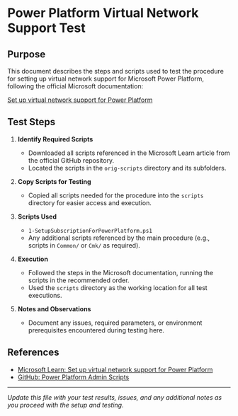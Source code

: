 # Power Platform Virtual Network Support Test

## Purpose
This document describes the steps and scripts used to test the procedure for setting up virtual network support for Microsoft Power Platform, following the official Microsoft documentation:

[Set up virtual network support for Power Platform](https://learn.microsoft.com/en-us/power-platform/admin/vnet-support-setup-configure?tabs=new#set-up-virtual-network-support)

## Test Steps

1. **Identify Required Scripts**
   - Downloaded all scripts referenced in the Microsoft Learn article from the official GitHub repository.
   - Located the scripts in the `orig-scripts` directory and its subfolders.

2. **Copy Scripts for Testing**
   - Copied all scripts needed for the procedure into the `scripts` directory for easier access and execution.

3. **Scripts Used**
   - `1-SetupSubscriptionForPowerPlatform.ps1`
   - Any additional scripts referenced by the main procedure (e.g., scripts in `Common/` or `Cmk/` as required).

4. **Execution**
   - Followed the steps in the Microsoft documentation, running the scripts in the recommended order.
   - Used the `scripts` directory as the working location for all test executions.

5. **Notes and Observations**
   - Document any issues, required parameters, or environment prerequisites encountered during testing here.

## References
- [Microsoft Learn: Set up virtual network support for Power Platform](https://learn.microsoft.com/en-us/power-platform/admin/vnet-support-setup-configure?tabs=new#set-up-virtual-network-support)
- [GitHub: Power Platform Admin Scripts](https://github.com/microsoft/PowerApps-Samples/tree/main/power-platform/administration/virtual-network-support)

---

*Update this file with your test results, issues, and any additional notes as you proceed with the setup and testing.*
